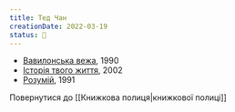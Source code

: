 ```yaml
---
title: Тед Чан
creationDate: 2022-03-19
status: 🌱
---
```

- [Вавилонська вежа](https://uk.m.wikipedia.org/wiki/%D0%92%D0%B0%D0%B2%D0%B8%D0%BB%D0%BE%D0%BD%D1%81%D1%8C%D0%BA%D0%B0_%D0%B2%D0%B5%D0%B6%D0%B0_(%D0%BF%D0%BE%D0%B2%D1%96%D1%81%D1%82%D1%8C)), 1990
- [Історія твого життя](https://uk.m.wikipedia.org/wiki/%D0%86%D1%81%D1%82%D0%BE%D1%80%D1%96%D1%8F_%D1%82%D0%B2%D0%BE%D0%B3%D0%BE_%D0%B6%D0%B8%D1%82%D1%82%D1%8F_(%D0%BF%D0%BE%D0%B2%D1%96%D1%81%D1%82%D1%8C)), 2002
- [Розумій](https://en.m.wikipedia.org/wiki/Understand_(story)), 1991

Повернутися до [[Книжкова полиця|книжкової полиці]]